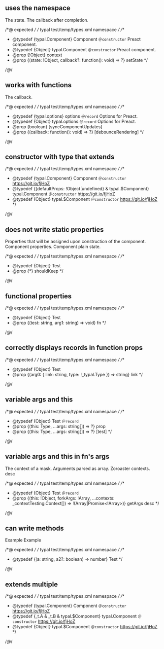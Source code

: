 ## uses the namespace
<types namespace="typal">
  <constructor name="Component" desc="Preact component.">
    <prop type="!Object" name="context"/>
    <fn name="setState">
      <arg type="!Object" name="state">The state.</arg>
      <arg type="function(): void" name="callback" opt>
        The callback after completion.
      </arg>
    </fn>
  </constructor>
</types>

/*@ expected */
/* typal test/temp/types.xml namespace */
/**
 * @typedef {typal.Component} Component `＠constructor` Preact component.
 * @typedef {Object} typal.Component `＠constructor` Preact component.
 * @prop {!Object} context
 * @prop {(state: !Object, callback?: function(): void) => ?} setState
 */

/*@*/

## works with functions
<types namespace="typal">
  <type record name="options" desc="Options for Preact.">
    <fn name="debounceRendering" opt>
      <arg type="function(): void" name="callback">The callback.</arg>
    </fn>
    <prop boolean name="syncComponentUpdates" opt/>
  </type>
</types>

/*@ expected */
/* typal test/temp/types.xml namespace */
/**
 * @typedef {typal.options} options `＠record` Options for Preact.
 * @typedef {Object} typal.options `＠record` Options for Preact.
 * @prop {boolean} [syncComponentUpdates]
 * @prop {(callback: function(): void) => ?} [debounceRendering]
 */

/*@*/

## constructor with type that extends
<types namespace="typal">
  <constructor desc="https://git.io/fjHoZ"
    name="Component" extends="{defaultProps: !Object|undefined}">
    <!-- prop type="!Object" name="defaultProps">
      Could implement writing in props by too much effort for too little gain. HAVE to do extends because even with static property, typescript only accepts props on @typedef {Object}
    </prop> -->
  </constructor>
</types>

/*@ expected */
/* typal test/temp/types.xml namespace */
/**
 * @typedef {typal.Component} Component `＠constructor` https://git.io/fjHoZ
 * @typedef {{defaultProps: !Object|undefined} & typal.$Component} typal.Component `＠constructor` https://git.io/fjHoZ
 * @typedef {Object} typal.$Component `＠constructor` https://git.io/fjHoZ
 */

/*@*/

## does not write static properties
<types>
  <type name="Test">
    <prop name="shouldKeep"/>
    <prop static type="!Object" name="defaultProps" opt>
      Properties that will be assigned upon construction of the component.
    </prop>
    <static name="getDerivedStateFromProps" opt return="!Object">
      <arg name="props" type="!Object">Component properties.</arg>
      <arg name="state" type="!Object">Component plain state.</arg>
    </static>
  </type>
</types>

/*@ expected */
/* typal test/temp/types.xml namespace */
/**
 * @typedef {Object} Test
 * @prop {*} shouldKeep
 */

/*@*/

## functional properties
<types>
  <type name="Test">
    <fn args="string, string" name="fn" void>
      <arg name="test" type="string"></arg>
    </fn>
  </type>
</types>

/*@ expected */
/* typal test/temp/types.xml namespace */
/**
 * @typedef {Object} Test
 * @prop {(test: string, arg1: string) => void} fn
 */

/*@*/

## correctly displays records in function props
<types>
  <type name="Test">
    <prop type="function({ link: string, type: !_typal.Type }): string" name="link" />
  </type>
</types>

/*@ expected */
/* typal test/temp/types.xml namespace */
/**
 * @typedef {Object} Test
 * @prop {(arg0: { link: string, type: !_typal.Type }) => string} link
 */

/*@*/

## variable args and this
<types>
  <type record name="Test">
    <prop name="prop" type="function(this:Type, ...string)" />
    <fn args="this:Type, ...string" name="test" opt />
  </type>
</types>

/*@ expected */
/* typal test/temp/types.xml namespace */
/**
 * @typedef {Object} Test `＠record`
 * @prop {(this: Type, ...args: string[]) => ?} prop
 * @prop {(this: Type, ...args: string[]) => ?} [test]
 */

/*@*/

## variable args and this in fn's args
<types>
  <type record name="Test">
    <fn name="getArgs" return="!(Array<string>|Promise<!Array<string>>)">
      <arg name="this" type="!Object">The context of a mask.</arg>
      <arg name="forkArgs" type="!Array<string>">Arguments parsed as array.</arg>
      <arg name="...contexts" type="_contextTesting.Context">Zoroaster contexts.</arg>
      desc
    </fn>
  </type>
</types>

/*@ expected */
/* typal test/temp/types.xml namespace */
/**
 * @typedef {Object} Test `＠record`
 * @prop {(this: !Object, forkArgs: !Array<string>, ...contexts: _contextTesting.Context[]) => !(Array<string>|Promise<!Array<string>>)} getArgs desc
 */

/*@*/

## can write methods
<types>
  <method name="Test" return="number">
    <arg string name="a">Example</arg>
    <arg boolean opt name="a2">Example</arg>
  </method>
</types>

/*@ expected */
/* typal test/temp/types.xml namespace */
/**
 * @typedef {(a: string, a2?: boolean) => number} Test
 */

/*@*/

## extends multiple
<types namespace="typal">
  <constructor desc="https://git.io/fjHoZ"
    name="Component" extends="_t.A, _t.B">
  </constructor>
</types>

/*@ expected */
/* typal test/temp/types.xml namespace */
/**
 * @typedef {typal.Component} Component `＠constructor` https://git.io/fjHoZ
 * @typedef {_t.A & _t.B & typal.$Component} typal.Component `＠constructor` https://git.io/fjHoZ
 * @typedef {Object} typal.$Component `＠constructor` https://git.io/fjHoZ
 */

/*@*/